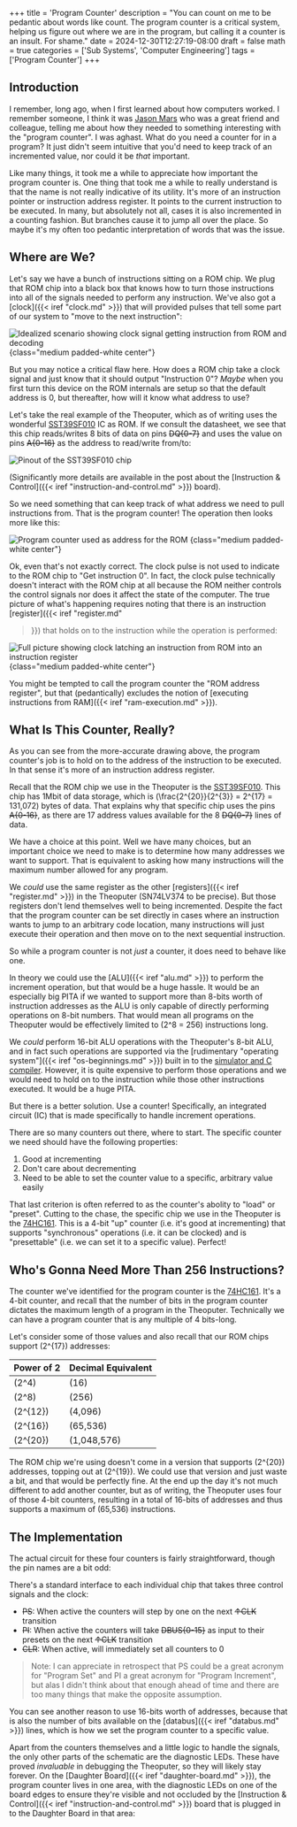 +++
title = 'Program Counter'
description = "You can count on me to be pedantic about words like count. The program counter is a critical system, helping us figure out where we are in the program, but calling it a counter is an insult. For shame."
date = 2024-12-30T12:27:19-08:00
draft = false
math = true
categories = ['Sub Systems', 'Computer Engineering']
tags = ['Program Counter']
+++

## Introduction

I remember, long ago, when I first learned about how computers
worked. I remember someone, I think it was
[Jason Mars](https://www.jasonmars.org/) who was a great friend and
colleague, telling me about how they needed to something interesting
with the "program counter". I was aghast. What do you need a counter
for in a program? It just didn't seem intuitive that you'd need to
keep track of an incremented value, nor could it be *that* important.

Like many things, it took me a while to appreciate how important the
program counter is. One thing that took me a while to really
understand is that the name is not really indicative of its
utility. It's more of an instruction pointer or instruction address
register. It points to the current instruction to be executed. In
many, but absolutely not all, cases it is also incremented in a
counting fashion. But branches cause it to jump all over the place. So
maybe it's my often too pedantic interpretation of words that was the
issue.

## Where are We?

Let's say we have a bunch of instructions sitting on a ROM chip. We
plug that ROM chip into a black box that knows how to turn those
instructions into all of the signals needed to perform any
instruction. We've also got a [clock]({{< iref "clock.md" >}}) that
will provided pulses that tell some part of our system to "move to the
next instruction":

![Idealized scenario showing clock signal getting instruction from ROM and decoding](/img/program-counter/4x/idealized@4x.png)
{class="medium padded-white center"}

But you may notice a critical flaw here. How does a ROM chip take a
clock signal and just know that it should output "Instruction 0"?
*Maybe* when you first turn this device on the ROM internals are setup
so that the default address is 0, but thereafter, how will it know
what address to use?

Let's take the real example of the Theoputer, which as of writing uses
the wonderful
[SST39SF010](https://ww1.microchip.com/downloads/aemDocuments/documents/MPD/ProductDocuments/DataSheets/SST39SF010A-SST39SF020A-SST39SF040-Data-Sheet-DS20005022.pdf)
IC as ROM. If we consult the datasheet, we see that this chip
reads/writes 8 bits of data on pins ~~DQ{0-7}~~ and uses the value on
pins ~~A{0-16}~~ as the address to read/write from/to:

![Pinout of the SST39SF010 chip](/img/program-counter/SST39SF010-pinout.png)

(Significantly more details are available in the post about the
[Instruction & Control]({{< iref "instruction-and-control.md" >}})
board).

So we need something that can keep track of what address we need to
pull instructions from. That is the program counter! The operation
then looks more like this:

![Program counter used as address for the ROM](/img/program-counter/4x/program-counter@4x.png)
{class="medium padded-white center"}

Ok, even that's not exactly correct. The clock pulse is not used to
indicate to the ROM chip to "Get instruction 0". In fact, the clock
pulse technically doesn't interact with the ROM chip at all because
the ROM neither controls the control signals nor does it affect the
state of the computer. The true picture of what's happening requires
noting that there is an instruction [register]({{< iref "register.md"
>}}) that holds on to the instruction while the operation is
performed:

![Full picture showing clock latching an instruction from ROM into an instruction register](/img/program-counter/4x/accurate@4x.png)
{class="medium padded-white center"}

You might be tempted to call the program counter the "ROM address
register", but that (pedantically) excludes the notion of
[executing instructions from RAM]({{< iref "ram-execution.md" >}}).

## What Is This Counter, Really?

As you can see from the more-accurate drawing above, the program
counter's job is to hold on to the address of the instruction to be
executed. In that sense it's more of an instruction address register.

Recall that the ROM chip we use in the Theoputer is the
[SST39SF010](https://ww1.microchip.com/downloads/aemDocuments/documents/MPD/ProductDocuments/DataSheets/SST39SF010A-SST39SF020A-SST39SF040-Data-Sheet-DS20005022.pdf). This
chip has 1Mbit of data storage, which is \(\frac{2^{20}}{2^{3}} =
2^{17} = 131,072\) bytes of data. That explains why that specific chip
uses the pins ~~A{0-16}~~, as there are 17 address values available
for the 8 ~~DQ{0-7}~~ lines of data.

We have a choice at this point. Well we have many choices, but an
important choice we need to make is to determine how many addresses we
want to support. That is equivalent to asking how many instructions
will the maximum number allowed for any program.

We *could* use the same register as the other [registers]({{< iref
"register.md" >}}) in the Theoputer (SN74LV374 to be precise). But
those registers don't lend themselves well to being
incremented. Despite the fact that the program counter can be set
directly in cases where an instruction wants to jump to an arbitrary
code location, many instructions will just execute their operation and
then move on to the next sequential instruction.

So while a program counter is not *just* a counter, it does need to
behave like one.

In theory we could use the [ALU]({{< iref "alu.md" >}}) to perform the
increment operation, but that would be a huge hassle. It would be an
especially big PITA if we wanted to support more than 8-bits worth of
instruction addresses as the ALU is only capable of directly
performing operations on 8-bit numbers. That would mean all programs
on the Theoputer would be effectively limited to \(2^8 = 256\)
instructions long.

We *could* perform 16-bit ALU operations with the Theoputer's 8-bit
ALU, and in fact such operations are supported via the
[rudimentary "operating system"]({{< iref "os-beginnings.md" >}})
built in to the
[simulator and C compiler](https://theoputer.sarietta.com/simulator). However,
it is quite expensive to perform those operations and we would need to
hold on to the instruction while those other instructions executed. It
would be a huge PITA.

But there is a better solution. Use a counter! Specifically, an
integrated circuit (IC) that is made specifically to handle increment
operations.

There are so many counters out there, where to start. The specific
counter we need should have the following properties:

1. Good at incrementing
1. Don't care about decrementing
1. Need to be able to set the counter value to a specific, arbitrary value easily

That last criterion is often referred to as the counter's abolity to
"load" or "preset". Cutting to the chase, the specific chip we use in
the Theoputer is the
[74HC161](https://assets.nexperia.com/documents/data-sheet/74HC161.pdf). This
is a 4-bit "up" counter (i.e. it's good at incrementing) that supports
"synchronous" operations (i.e. it can be clocked) and is "presettable"
(i.e. we can set it to a specific value). Perfect!

## Who's Gonna Need More Than 256 Instructions?

The counter we've identified for the program counter is the
[74HC161](https://assets.nexperia.com/documents/data-sheet/74HC161.pdf). It's
a 4-bit counter, and recall that the number of bits in the program
counter dictates the maximum length of a program in the
Theoputer. Technically we can have a program counter that is any
multiple of 4 bits-long.

Let's consider some of those values and also recall that our ROM chips
support \(2^{17}\) addresses:

| Power of 2 | Decimal Equivalent |
|---|---|
| \(2^4\) | \(16\) |
| \(2^8\) | \(256\) |
| \(2^{12}\) | \(4,096\) |
| \(2^{16}\) | \(65,536\) |
| \(2^{20}\) | \(1,048,576\) |

The ROM chip we're using doesn't come in a version that supports
\(2^{20}\) addresses, topping out at \(2^{19}\). We could use that
version and just waste a bit, and that would be perfectly fine. At the
end up the day it's not much different to add another counter, but as
of writing, the Theoputer uses four of those 4-bit counters, resulting in
a total of 16-bits of addresses and thus supports a maximum of
\(65,536\) instructions.

## The Implementation

The actual circuit for these four counters is fairly straightforward,
though the pin names are a bit odd:

<svg-viewer
    viewBoxX="-4.699927096608794" viewBoxY="15.133081890190306" viewBoxWidth="320.0975312368956" viewBoxHeight="226.23245328771182"
    src="/img/daughter-board/Daughter Assembly.V8-20250912-Program Counter.svg">
</svg-viewer>

There's a standard interface to each individual chip that takes three
control signals and the clock:

- ~~PS~~: When active the counters will step by one on the next ~~↑CLK~~ transition
- ~~PI~~: When active the counters will take ~~DBUS{0-15}~~ as input
  to their presets on the next ~~↑CLK~~ transition
- ~~CLR~~: When active, will immediately set all counters to 0

> Note: I can appreciate in retrospect that PS could be a great
  acronym for "Program Set" and PI a great acronym for "Program
  Increment", but alas I didn't think about that enough ahead of time
  and there are too many things that make the opposite assumption.

You can see another reason to use 16-bits worth of addresses, because
that is also the number of bits available on the [databus]({{< iref
"databus.md" >}}) lines, which is how we set the program counter to a
specific value.

Apart from the counters themselves and a little logic to handle the
signals, the only other parts of the schematic are the diagnostic
LEDs. These have proved *invaluable* in debugging the Theoputer, so
they will likely stay forever. On the [Daughter Board]({{< iref
"daughter-board.md" >}}), the program counter lives in one area, with
the diagnostic LEDs on one of the board edges to ensure they're
visible and not occluded by the [Instruction & Control]({{< iref
"instruction-and-control.md" >}}) board that is plugged in to the
Daughter Board in that area:

<kicanvas-embed
    src="/pcb/Daughter Assembly.V8-20250912.kicad_pcb"
    initialZoom="14.210625110171355" initialX="155.85608729093863" initialY="95.40977527730726"
    layers="Edge.Cuts, F.SilkS, Holes, Pads, F.Fab, F.Silkscreen, F.Cu:0.2, Vias, B.Cu:0.2"
    controls="basic+"></kicanvas-embed>
